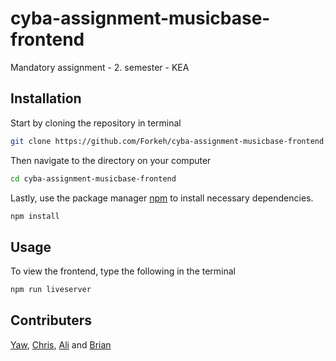 # cyba-assignment-musicbase-frontend

Mandatory assignment - 2. semester - KEA

## Installation

Start by cloning the repository in terminal

```bash
git clone https://github.com/Forkeh/cyba-assignment-musicbase-frontend.git
```

Then navigate to the directory on your computer

```bash
cd cyba-assignment-musicbase-frontend
```

Lastly, use the package manager [npm](https://www.npmjs.com/) to install necessary dependencies.

```bash
npm install
```

## Usage

To view the frontend, type the following in the terminal

```bash
npm run liveserver
```




## Contributers

[Yaw](https://github.com/YawHB), [Chris](https://github.com/AeselCSS), [Ali](https://github.com/AliHMohammad) and [Brian](https://github.com/Forkeh)